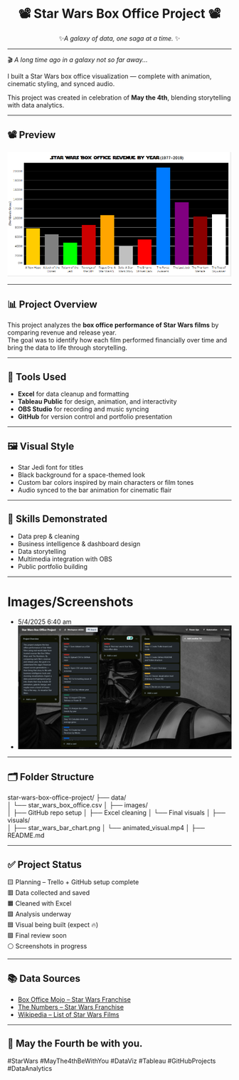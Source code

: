 
<div align="center">

# 📽️ Star Wars Box Office Project 📽️ 
 ✨*A galaxy of data, one saga at a time.* ✨

</div>

---


🎬 *A long time ago in a galaxy not so far away...*  

I built a Star Wars box office visualization — complete with animation, cinematic styling, and synced audio.

This project was created in celebration of **May the 4th**, blending storytelling with data analytics.

---

## 📽 Preview

![](https://github.com/TammyTheAnalyst/star-wars-box-office-project/blob/main/images/Screenshot%20(4687).png)





---

## 📊 Project Overview

This project analyzes the **box office performance of Star Wars films** by comparing revenue and release year.  
The goal was to identify how each film performed financially over time and bring the data to life through storytelling.

---

## 🧰 Tools Used

- **Excel** for data cleanup and formatting  
- **Tableau Public** for design, animation, and interactivity  
- **OBS Studio** for recording and music syncing  
- **GitHub** for version control and portfolio presentation  

---

## 🖼 Visual Style

- Star Jedi font for titles  
- Black background for a space-themed look  
- Custom bar colors inspired by main characters or film tones  
- Audio synced to the bar animation for cinematic flair

---

## 🧠 Skills Demonstrated

- Data prep & cleaning  
- Business intelligence & dashboard design  
- Data storytelling  
- Multimedia integration with OBS  
- Public portfolio building  

---


# Images/Screenshots

- 5/4/2025 6:40 am
- ![](https://github.com/TammyTheAnalyst/star-wars-box-office-project/blob/main/images/Screenshot%20(4686).png)

---

## 🗂️ Folder Structure

star-wars-box-office-project/
├── data/            
│   └── star_wars_box_office.csv
│
├── images/          
│   ├── GitHub repo setup
│   ├── Excel cleaning
│   └── Final visuals
│
├── visuals/         
│   ├── star_wars_bar_chart.png
│   └── animated_visual.mp4 
│
├── README.md         



---


## ✅ Project Status
🟨 Planning – Trello + GitHub setup complete  
🟥 Data collected and saved  
🟧 Cleaned with Excel  
🟩 Analysis underway  
🟦 Visual being built (expect 🔥)  
🟪 Final review soon  
⚪ Screenshots in progress

---

## 📚 Data Sources
- [Box Office Mojo – Star Wars Franchise](https://www.boxofficemojo.com/franchise/fr3125251845/)
- [The Numbers – Star Wars Franchise](https://www.the-numbers.com/movies/franchise/Star-Wars)
- [Wikipedia – List of Star Wars Films](https://en.wikipedia.org/wiki/List_of_Star_Wars_films)


---

## 💫 May the Fourth be with you.

#StarWars #MayThe4thBeWithYou #DataViz #Tableau #GitHubProjects #DataAnalytics


